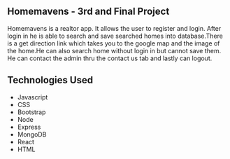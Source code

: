 ## Homemavens - 3rd and Final Project
Homemavens is a realtor app. It allows the user to register and login. After login in he is able to search and save searched homes into database.There is a get direction link which takes you to the google map and the image of the home.He can also search home without login in but cannot save them. He can contact the admin thru the contact us tab and lastly can logout.
## Technologies Used
- Javascript
- CSS
- Bootstrap
- Node
- Express
- MongoDB
- React
- HTML
##

